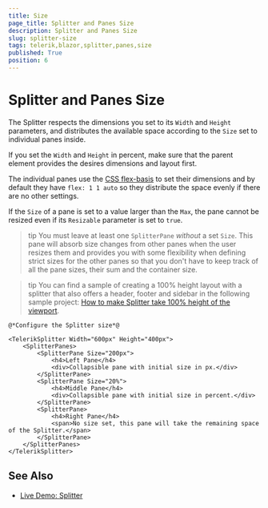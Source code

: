```yaml
---
title: Size
page_title: Splitter and Panes Size
description: Splitter and Panes Size
slug: splitter-size
tags: telerik,blazor,splitter,panes,size
published: True
position: 6
---
```


# Splitter and Panes Size

The Splitter respects the dimensions you set to its `Width` and `Height` parameters, and distributes the available space according to the `Size` set to individual panes inside.

If you set the `Width` and `Height` in percent, make sure that the parent element provides the desires dimensions and layout first.

The individual panes use the <a href="https://developer.mozilla.org/en-US/docs/Web/CSS/flex-basis" target="_blank">CSS flex-basis</a> to set their dimensions and by default they have `flex: 1 1 auto` so they distribute the space evenly if there are no other settings.

If the `Size` of a pane is set to a value larger than the `Max`, the pane cannot be resized even if its `Resizable` parameter is set to `true`.

>tip You must leave at least one `SplitterPane` *without* a set `Size`. This pane will absorb size changes from other panes when the user resizes them and provides you with some flexibility when defining strict sizes for the other panes so that you don't have to keep track of all the pane sizes, their sum and the container size.

>tip You can find a sample of creating a 100% height layout with a splitter that also offers a header, footer and sidebar in the following sample project: <a href="https://github.com/telerik/blazor-ui/tree/master/splitter/use-100-percent-viewport" target="_blank">How to make Splitter take 100% height of the viewport</a>.

````CSHTML
@*Configure the Splitter size*@

<TelerikSplitter Width="600px" Height="400px">
    <SplitterPanes>
        <SplitterPane Size="200px">
            <h4>Left Pane</h4>
            <div>Collapsible pane with initial size in px.</div>
        </SplitterPane>
        <SplitterPane Size="20%">
            <h4>Middle Pane</h4>
            <div>Collapsible pane with initial size in percent.</div>
        </SplitterPane>
        <SplitterPane>
            <h4>Right Pane</h4>
            <span>No size set, this pane will take the remaining space of the Splitter.</span>
        </SplitterPane>
    </SplitterPanes>
</TelerikSplitter>
````

## See Also

  * [Live Demo: Splitter](https://demos.telerik.com/blazor-ui/splitter/overview)